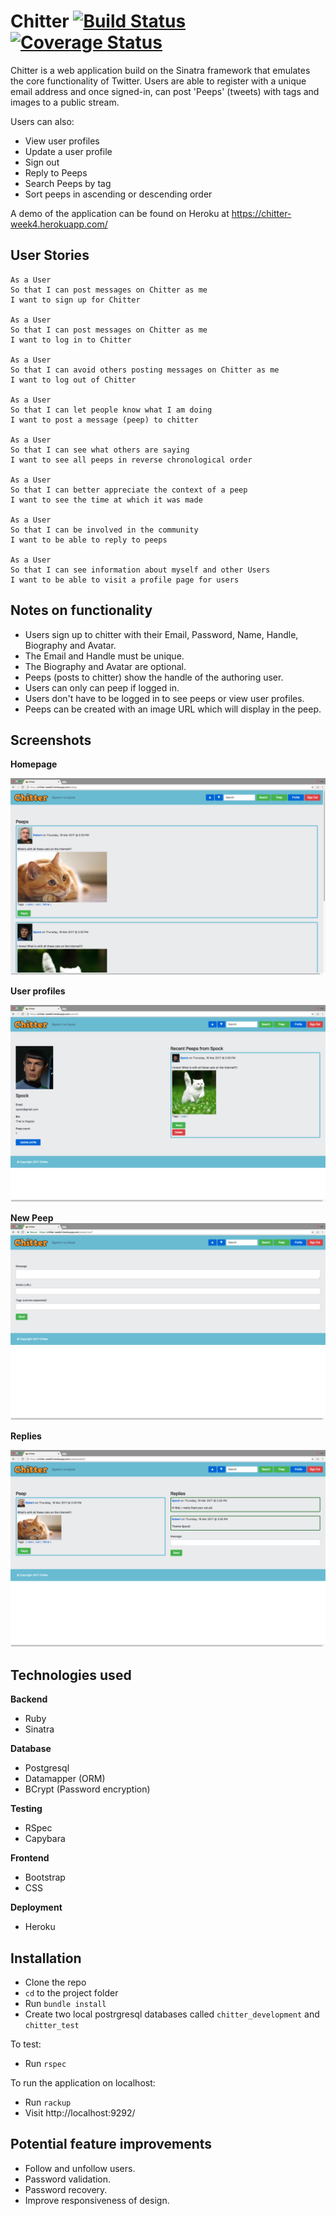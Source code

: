 Chitter [![Build Status](https://travis-ci.org/joemaidman/chitter-challenge.svg?branch=master)](https://travis-ci.org/joemaidman/chitter-challenge)  [![Coverage Status](https://coveralls.io/repos/github/makersacademy/chitter-challenge/badge.svg?branch=rjlynch)](https://coveralls.io/github/makersacademy/chitter-challenge?branch=rjlynch)
=======

Chitter is a web application build on the Sinatra framework that emulates the core functionality of Twitter. Users are able to register with a unique email address and once signed-in, can post 'Peeps' (tweets) with tags and images to a public stream.

Users can also:
- View user profiles
- Update a user profile
- Sign out
- Reply to Peeps
- Search Peeps by tag
- Sort peeps in ascending or descending order

A demo of the application can be found on Heroku at https://chitter-week4.herokuapp.com/

## User Stories
```
As a User
So that I can post messages on Chitter as me
I want to sign up for Chitter

As a User
So that I can post messages on Chitter as me
I want to log in to Chitter

As a User
So that I can avoid others posting messages on Chitter as me
I want to log out of Chitter

As a User
So that I can let people know what I am doing  
I want to post a message (peep) to chitter

As a User
So that I can see what others are saying  
I want to see all peeps in reverse chronological order

As a User
So that I can better appreciate the context of a peep
I want to see the time at which it was made

As a User
So that I can be involved in the community
I want to be able to reply to peeps

As a User
So that I can see information about myself and other Users
I want to be able to visit a profile page for users
```

## Notes on functionality
* Users sign up to chitter with their Email, Password, Name,  Handle, Biography and Avatar.
* The Email and Handle must be unique.
* The Biography and Avatar are optional.
* Peeps (posts to chitter) show the handle of the authoring user.
* Users can only can peep if logged in.
* Users don't have to be logged in to see peeps or view user profiles.
* Peeps can be created with an image URL which will display in the peep.

## Screenshots
**Homepage**

![home](https://github.com/joemaidman/chitter-challenge/blob/master/screenshots/peeps.png)

**User profiles**

![Profile](https://github.com/joemaidman/chitter-challenge/blob/master/screenshots/profile.png)

**New Peep**
![peep](https://github.com/joemaidman/chitter-challenge/blob/master/screenshots/peep.png)

**Replies**

![reply](https://github.com/joemaidman/chitter-challenge/blob/master/screenshots/replies.png)

## Technologies used
**Backend**
- Ruby
- Sinatra

**Database**
- Postgresql
- Datamapper (ORM)
- BCrypt (Password encryption)

**Testing**
- RSpec
- Capybara

**Frontend**
- Bootstrap
- CSS

**Deployment**
- Heroku

## Installation
- Clone the repo
- `cd` to the project folder
- Run `bundle install`
- Create two local postrgresql databases called `chitter_development` and `chitter_test`

To test:
- Run `rspec`

To run the application on localhost:
- Run `rackup`
- Visit http://localhost:9292/

## Potential feature improvements
* Follow and unfollow users.
* Password validation.
* Password recovery.
* Improve responsiveness of design.
